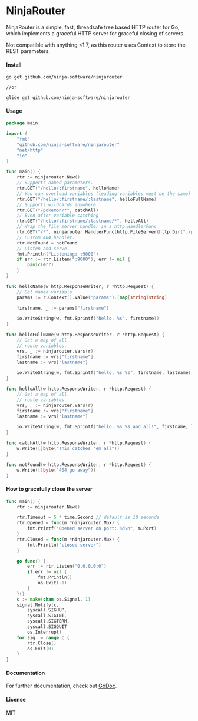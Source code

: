 # NinjaRouter

NinjaRouter is a simple, fast, threadsafe tree based HTTP router for Go, which implements a graceful HTTP server for graceful closing of servers.

Not compatible with anything <1.7, as this router uses Context to store the REST parameters.

#### Install

    go get github.com/ninja-software/ninjarouter

    //or

    glide get github.com/ninja-software/ninjarouter

#### Usage

```go
package main

import (
    "fmt"
    "github.com/ninja-software/ninjarouter"
    "net/http"
    "io"
)

func main() {
    rtr := ninjarouter.New()
    // Supports named parameters.
    rtr.GET("/hello/:firstname", helloName)
    // You can overload variables (leading variables must be the same)
    rtr.GET("/hello/:firstname/:lastname", helloFullName)
    // Supports wildcards anywhere.
    rtr.GET("/pokemon/*", catchAll)
    // Even after variable catching
    rtr.GET("/hello/:firstname/:lastname/*", helloAll)
    // Wrap the file server handler in a http.HandlerFunc
    rtr.GET("/*", ninjarouter.HandlerFunc(http.FileServer(http.Dir("./public/"))))
    // Custom 404 handler.
    rtr.NotFound = notFound
    // Listen and serve.
    fmt.Println("Listening: :9000")
    if err := rtr.Listen(":9000"); err != nil {
        panic(err)
    }
}

func helloName(w http.ResponseWriter, r *http.Request) {
    // Get named variable
    params := r.Context().Value('params').(map[string]string)

    firstname, _ := params["firstname"]

    io.WriteString(w, fmt.Sprintf("hello, %s", firstname))
}

func helloFullName(w http.ResponseWriter, r *http.Request) {
    // Get a map of all
    // route variables.
    vrs, _ := ninjarouter.Vars(r)
    firstname := vrs["firstname"]
    lastname := vrs["lastname"]

    io.WriteString(w, fmt.Sprintf("hello, %s %s", firstname, lastname))
}

func helloAll(w http.ResponseWriter, r *http.Request) {
    // Get a map of all
    // route variables.
    vrs, _ := ninjarouter.Vars(r)
    firstname := vrs["firstname"]
    lastname := vrs["lastname"]

    io.WriteString(w, fmt.Sprintf("hello, %s %s and all!", firstname, lastname))
}

func catchAll(w http.ResponseWriter, r *http.Request) {
    w.Write([]byte("This catches 'em all"))
}

func notFound(w http.ResponseWriter, r *http.Request) {
    w.Write([]byte("404 go away"))
}
```

#### How to gracefully close the server

```go
func main() {
    rtr := ninjarouter.New()

    rtr.Timeout = 5 * time.Second // default is 10 seconds
    rtr.Opened = func(m *ninjarouter.Mux) {
        fmt.Printf("Opened server on port: %d\n", m.Port)
    }
    rtr.Closed = func(m *ninjarouter.Mux) {
        fmt.Println("closed server")
    }

    go func() {
        err := rtr.Listen("0.0.0.0:0")
        if err != nil {
            fmt.Println()
            os.Exit(-1)
        }
    }()
    c := make(chan os.Signal, 1)
    signal.Notify(c,
        syscall.SIGHUP,
        syscall.SIGINT,
        syscall.SIGTERM,
        syscall.SIGQUIT
        os.Interrupt)
    for sig := range c {
        rtr.Close()
        os.Exit(0)
    }
}
```

#### Documentation

For further documentation, check out [GoDoc](http://godoc.org/github.com/BlockNinja/ninjarouter).

#### License
MIT
